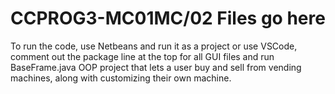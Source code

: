# CCPROG3-MC01MC/02 Files go here
To run the code, use Netbeans and run it as a project or use VSCode, comment out the package line at the top for all GUI files and run BaseFrame.java 
OOP project that lets a user buy and sell from vending machines, along with customizing their own machine.
